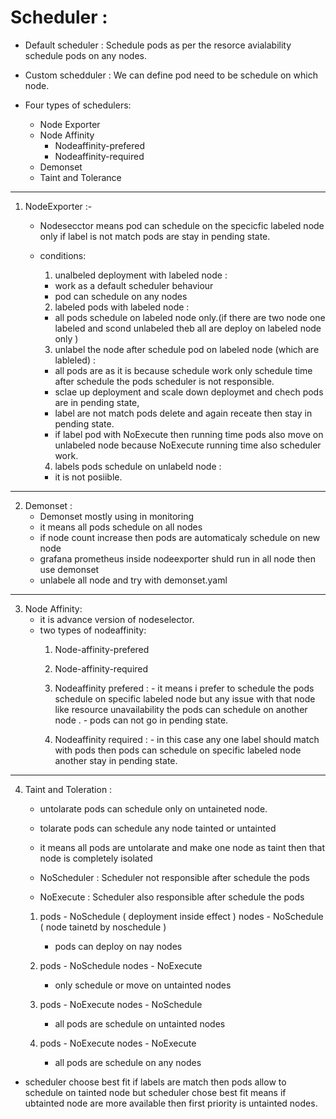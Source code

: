 # Scheduler :


- Default scheduler : Schedule pods as per the resorce avialability schedule pods on any nodes.
- Custom schedduler : We can define pod need to be schedule on which node.


- Four types of schedulers:
  - Node Exporter
  - Node Affinity
    - Nodeaffinity-prefered
    - Nodeaffinity-required
  - Demonset
  - Taint and Tolerance
-----------------------------------------------------
1. NodeExporter :-
   - Nodesecctor means pod can schedule on the specicfic labeled node only if label is not match pods are stay in pending state.
   - conditions: 
     1. unalbeled deployment with labeled node : 
       - work as a default scheduler behaviour
       - pod can schedule on any nodes


     
     2. labeled pods with labeled node :
       - all pods schedule on labeled node only.(if there are two node one labeled and scond unlabeled theb all are deploy on labeled node only )



     3. unlabel the node after schedule pod on labeled node (which are lableled) :
       - all pods are as it is because schedule work only schedule time after schedule the pods scheduler is not responsible.
       - sclae up deployment and scale down deploymet and chech pods are in pending state,
       - label are not match pods delete and again receate then stay in pending state.
       - if label pod with NoExecute then running time pods also move on unlabeled node because NoExecute running time also scheduler work.



     4. labels pods schedule on unlabeld node :
       - it is not posiible.


----------------------------------------------------------

2. Demonset : 
   - Demonset mostly using in monitoring 
   - it means all pods schedule  on all nodes
   - if node count increase then pods are automaticaly schedule on new node
   - grafana prometheus inside nodeexporter shuld run in all node then use demonset
   - unlabele all node and try with demonset.yaml

-----------------------------------------------------------



3. Node Affinity: 
   - it is advance version of nodeselector.
   - two types of nodeaffinity: 
     1. Node-affinity-prefered
     2. Node-affinity-required


       1. Nodeaffinity prefered :
         - it means i prefer to schedule the pods schedule on specific labeled node but any issue with that node like resource unavailability the pods can schedule on another node .
         - pods can not go in pending state.


       2. Nodeaffinity required :
         - in this case any one label should match with pods then pods can schedule on specific labeled node another stay in pending state.

----------------------------------------------------------



4. Taint and Toleration : 
   - untolarate pods can schedule only on untaineted node.
   - tolarate pods can schedule any node tainted or untainted
   - it means all pods are untolarate and make one node as taint then that node is completely isolated

   - NoScheduler : Scheduler not responsible after schedule the pods
   - NoExecute   : Scheduler also responsible after schedule the pods


   
    1. pods - NoSchedule           ( deployment inside effect )
       nodes - NoSchedule          ( node tainetd by noschedule )
        - pods can deploy on nay nodes 



     2. pods - NoSchedule 
        nodes - NoExecute
         - only schedule or move on untainted nodes



     3. pods - NoExecute
        nodes - NoSchedule
         - all pods are schedule on untainted nodes



     4. pods - NoExecute
        nodes - NoExecute
         - all pods are schedule on any nodes 

         

- scheduler choose best fit if labels are match then pods allow to schedule on tainted node but scheduler chose best fit means if ubtainted node are more available then first priority is untainted nodes.
    
